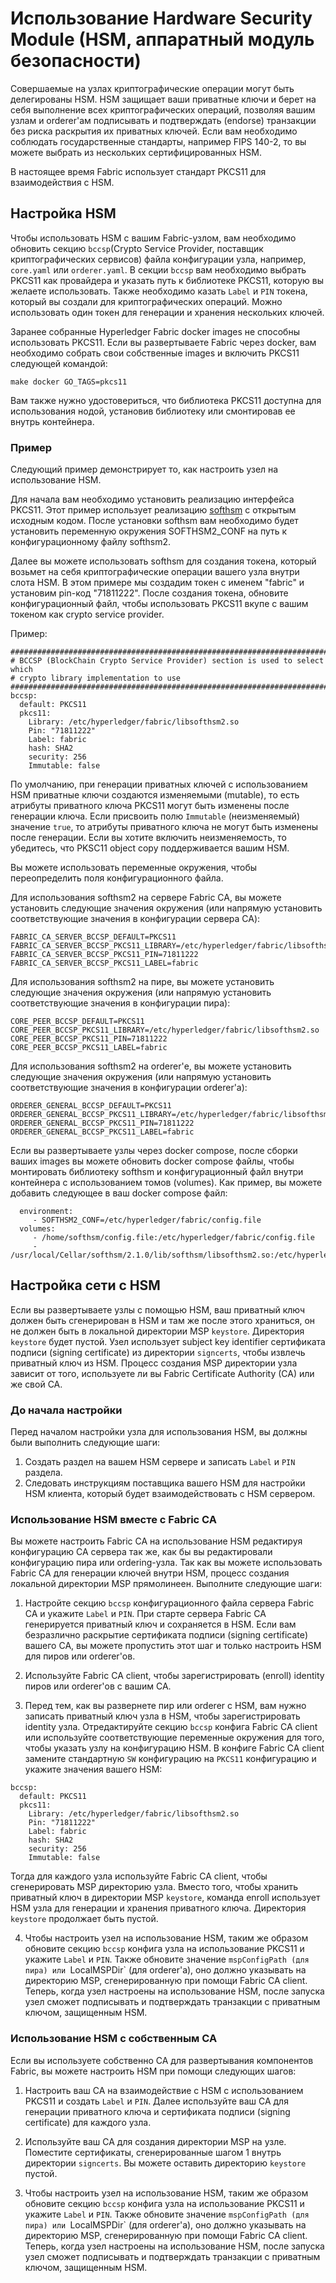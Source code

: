 # Использование Hardware Security Module (HSM, аппаратный модуль безопасности)

Совершаемые на узлах криптографические операции могут быть делегированы HSM.
HSM защищает ваши приватные ключи и берет на себя выполнение всех криптографических операций,
позволяя вашим узлам и orderer'ам подписывать и подтверждать (endorse)
транзакции без риска раскрытия их приватных ключей. Если вам необходимо соблюдать
государственные стандарты, например FIPS 140-2, то вы можете выбрать из нескольких сертифицированных
HSM.

В настоящее время Fabric использует стандарт PKCS11 для взаимодействия с HSM.

## Настройка HSM

Чтобы использовать HSM с вашим Fabric-узлом, вам необходимо обновить секцию `bccsp`(Crypto Service
Provider, поставщик криптографических сервисов) файла конфигурации узла, например, `core.yaml` или `orderer.yaml`.
В секции `bccsp` вам необходимо выбрать PKCS11 как провайдера и указать путь к библиотеке PKCS11, которую вы желаете использовать.
Также необходимо казать `Label` и `PIN` токена, который вы создали для криптографических операций. Можно использовать один токен для
генерации и хранения нескольких ключей.

Заранее собранные Hyperledger Fabric docker images не способны использовать PKCS11.
Если вы развертываете Fabric через docker, вам необходимо собрать свои собственные images и
включить PKCS11 следующей командой:
```
make docker GO_TAGS=pkcs11
```
Вам также нужно удостовериться, что библиотека PKCS11 доступна для использования нодой, установив библиотеку или смонтировав ее
внутрь контейнера.

### Пример

Следующий пример демонстрирует то, как настроить узел на использование HSM.

Для начала вам необходимо установить реализацию интерфейса PKCS11. 
Этот пример использует реализацию [softhsm](https://github.com/opendnssec/SoftHSMv2) с открытым исходным кодом.
После установки softhsm вам необходимо будет установить переменную окружения SOFTHSM2_CONF на путь к конфигурационному
файлу softhsm2.

Далее вы можете использовать softhsm для создания токена, который возьмет на себя криптографические операции вашего узла внутри слота HSM.
В этом примере мы создадим токен с именем "fabric" и установим pin-код "71811222". После создания токена, обновите конфигурационный файл, чтобы
использовать PKCS11 вкупе с вашим токеном как crypto service provider.

Пример:

```
#############################################################################
# BCCSP (BlockChain Crypto Service Provider) section is used to select which
# crypto library implementation to use
#############################################################################
bccsp:
  default: PKCS11
  pkcs11:
    Library: /etc/hyperledger/fabric/libsofthsm2.so
    Pin: "71811222"
    Label: fabric
    hash: SHA2
    security: 256
    Immutable: false
```

По умолчанию, при генерации приватных ключей с использованием HSM приватные ключи создаются изменяемыми (mutable), то есть атрибуты приватного ключа PKCS11 могут быть изменены после генерации ключа.
Если присвоить полю `Immutable` (неизменяемый) значение `true`, то атрибуты приватного ключа не могут быть изменены после генерации. Если вы хотите включить неизменяемость, то убедитесь, что
PKSC11 object copy поддерживается вашим HSM.

Вы можете использовать переменные окружения, чтобы переопределить поля конфигурационного файла. 

Для использования softhsm2 на сервере Fabric CA, вы можете установить следующие значения окружения (или напрямую установить соответствующие значения в конфигурации сервера CA):

```
FABRIC_CA_SERVER_BCCSP_DEFAULT=PKCS11
FABRIC_CA_SERVER_BCCSP_PKCS11_LIBRARY=/etc/hyperledger/fabric/libsofthsm2.so
FABRIC_CA_SERVER_BCCSP_PKCS11_PIN=71811222
FABRIC_CA_SERVER_BCCSP_PKCS11_LABEL=fabric
```

Для использования softhsm2 на пире, вы можете установить следующие значения окружения (или напрямую установить соответствующие значения в конфигурации пира):

```
CORE_PEER_BCCSP_DEFAULT=PKCS11
CORE_PEER_BCCSP_PKCS11_LIBRARY=/etc/hyperledger/fabric/libsofthsm2.so
CORE_PEER_BCCSP_PKCS11_PIN=71811222
CORE_PEER_BCCSP_PKCS11_LABEL=fabric
```

Для использования softhsm2 на orderer'е, вы можете установить следующие значения окружения (или напрямую установить соответствующие значения в конфигурации orderer'а):

```
ORDERER_GENERAL_BCCSP_DEFAULT=PKCS11
ORDERER_GENERAL_BCCSP_PKCS11_LIBRARY=/etc/hyperledger/fabric/libsofthsm2.so
ORDERER_GENERAL_BCCSP_PKCS11_PIN=71811222
ORDERER_GENERAL_BCCSP_PKCS11_LABEL=fabric
```

Если вы развертываете узлы через docker compose, после сборки ваших images вы можете
обновить docker compose файлы, чтобы монтировать библиотеку softhsm и конфигурационный файл
внутри контейнера с использованием томов (volumes). Как пример, вы можете добавить следующее в
ваш docker compose файл:
```
  environment:
     - SOFTHSM2_CONF=/etc/hyperledger/fabric/config.file
  volumes:
     - /home/softhsm/config.file:/etc/hyperledger/fabric/config.file
     - /usr/local/Cellar/softhsm/2.1.0/lib/softhsm/libsofthsm2.so:/etc/hyperledger/fabric/libsofthsm2.so
```

## Настройка сети с HSM

Если вы развертываете узлы с помощью HSM, ваш приватный ключ должен быть сгенерирован в HSM и там же после этого храниться, он не должен быть
в локальной директории MSP `keystore`. Директория `keystore` будет пустой. Узел использует subject key identifier сертификата подписи (signing certificate) из директории `signcerts`,
чтобы извлечь приватный ключ из HSM. Процесс создания MSP директории узла зависит от того, используете ли вы Fabric Certificate Authority (CA) или же
свой CA.

### До начала настройки 

Перед началом настройки узла для использования HSM, вы должны были выполнить следующие шаги:

1. Создать раздел на вашем HSM сервере и записать `Label` и `PIN` раздела. 
2. Следовать инструкциям поставщика вашего HSM для настройки HSM клиента, который будет взаимодействовать с HSM сервером.

### Использование HSM вместе с Fabric CA

Вы можете настроить Fabric CA на использование HSM редактируя конфигурацию CA сервера так же, как бы вы редактировали конфигурацию пира или ordering-узла. Так как вы можете использовать Fabric CA для генерации ключей внутри HSM, процесс создания локальной директории MSP прямолинеен. Выполните следующие шаги:

1. Настройте секцию `bccsp` конфигурационного файла сервера Fabric CA и укажите `Label` и `PIN`. При старте сервера Fabric CA генерируется приватный ключ и сохраняется в HSM. Если вам безразлично раскрытие сертификата подписи (signing certificate) вашего CA, вы можете пропустить этот шаг и только настроить HSM для пиров или orderer'ов.

2. Используйте Fabric CA client, чтобы зарегистрировать (enroll) identity пиров или orderer'ов с вашим CA.

3. Перед тем, как вы развернете пир или orderer с HSM, вам нужно записать приватный ключ узла в HSM, чтобы зарегистрировать identity узла. Отредактируйте секцию `bccsp` конфига Fabric CA client или используйте соответствующие переменные окружения для того, чтобы указать узлу на конфигурацию HSM. В конфиге Fabric CA client замените стандартную `SW` конфигурацию на `PKCS11` конфигурацию и укажите значения вашего HSM:

  ```
  bccsp:
    default: PKCS11
    pkcs11:
      Library: /etc/hyperledger/fabric/libsofthsm2.so
      Pin: "71811222"
      Label: fabric
      hash: SHA2
      security: 256
      Immutable: false
  ```

  Тогда для каждого узла используйте Fabric CA client, чтобы сгенерировать MSP директорию узла. Вместо того,
  чтобы хранить приватный ключ в директории MSP `keystore`, команда enroll использует HSM узла для генерации и хранения приватного ключа.
  Директория `keystore` продолжает быть пустой.

4. Чтобы настроить узел на использование HSM, таким же образом обновите секцию `bccsp` конфига узла на использование PKCS11 и укажите `Label` и `PIN`.
  Также обновите значение `mspConfigPath (для пира) или `LocalMSPDir` (для orderer'а), оно должно указывать на директорию MSP, сгенерированную при помощи Fabric CA client.
  Теперь, когда узел настроены на использование HSM, после запуска узел сможет подписывать и подтверждать транзакции с приватным ключом, защищенным HSM.

### Использование HSM с собственным CA

Если вы используете собственно CA для развертывания компонентов Fabric, вы можете
настроить HSM при помощи следующих шагов:

1. Настроить ваш CA на взаимодействие с HSM с использованием PKCS11 и создать `Label` и `PIN`.
  Далее используйте ваш CA для генерации приватного ключа и сертификата подписи (signing certificate) для каждого узла.

2. Используйте ваш CA для создания директории MSP на узле. Поместите сертификаты, сгенерированные шагом 1 внутрь директории `signcerts`. Вы можете оставить директорию `keystore` пустой.

4. Чтобы настроить узел на использование HSM, таким же образом обновите секцию `bccsp` конфига узла на использование PKCS11 и укажите `Label` и `PIN`.
  Также обновите значение `mspConfigPath (для пира) или `LocalMSPDir` (для orderer'а), оно должно указывать на директорию MSP, сгенерированную при помощи Fabric CA client.
  Теперь, когда узел настроены на использование HSM, после запуска узел сможет подписывать и подтверждать транзакции с приватным ключом, защищенным HSM.

<!--- Licensed under Creative Commons Attribution 4.0 International License
https://creativecommons.org/licenses/by/4.0/ -->

